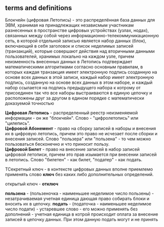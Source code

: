 ## terms and definitions

Блокчейн (цифровая Летопись) - это распределённая база данных для ЭВМ, хранимая на принадлежащих независмым участникам разнесенных в пространстве цифровых устройствах (узлах, нодах), связанных между собой через информационно-телекоммуникационную сеть, в которой отдельной записью является набор данных (блок), включающий в себя заголовок и список неделимых записей (транзакций), которые совершают действия над вторичными данными пользователей, хранимых локально на каждом узле, причем неизменность внесенных данных в Летопись подтверждает математическими алгоритмами согласно основным правилам, в которых каждая транзакция имеет электронную подпись созданную на основе всех данных в этой записи, каждый набор имеет электронную подпись, созданную на основе всех данных в этом наборе, и каждый набор ссылается на подпись предыдущего набора к котрому от присоединен так что все наборы выстраиваются в единую цепочку и расположены друг за другом в едином порядке с математически доказуемой точностью 

**Цифровая Летопись** - распределенный реестр неизменяемой информации - он же "блокчейн". Слово - "цифролетопись" или "цилепись".  
**Цифровой Абонемент** - право на сборку записей в наборы и внесения их в цифровую летопись, причем это право не исчезает после сборки и внесения записей. Слово "пользера" или "пользена" - то чем можно пользоваться бесконечно и что приносит пользу.  
**Цифровой Билет** - право на внесение записей в набор записей цифровой летописи, причем это прав изымается при внесении записей в летопись. Слово "билетен" - как билет, "податер" - как подать.  

ТСекретный ключ - в контексте цифровых данных вполне приемлемо применять слово **ключ** без каких либо дополнительных определений.

открытый ключ - **отключ**

**пользена** - (пользеночка - наименьшее неделимое число пользены) - незатрачиваемая учетная единица дающая право собирать блоки и вносить их в цепочку.
**подать** - (податочка - наименьшее неделимое число подати) - устаревшее слово - его можно применять без дополнений - учетная единица в котрой происходит оплата за внесение записей в цепочку данных. При этом данную подать могут и не принять
